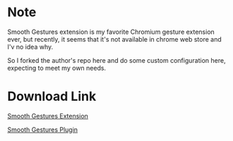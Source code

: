 
# Note
Smooth Gestures extension is my favorite Chromium gesture extension ever, but recently, it seems that it's not available in chrome web store and I'v no idea why.

So I forked the author's repo here and do some custom configuration here, expecting to meet my own needs.

# Download Link

[Smooth Gestures Extension](https://github.com/downloads/zTrix/Smooth-Gestures/smoothgestures.crx)

[Smooth Gestures Plugin](https://github.com/downloads/zTrix/Smooth-Gestures/gesturesplugin-0.8.crx)
